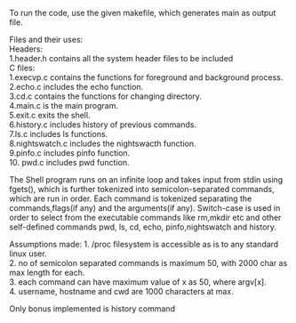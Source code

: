 To run the code, use the given makefile, which generates main as output file.

Files and their uses:<br>
    Headers:<br>
        1.header.h contains all the system header files to be included<br>
    C files:<br>
        1.execvp.c contains the functions for foreground and background process. <br>
        2.echo.c includes the echo function.<br>
        3.cd.c contains the functions for changing directory.<br>
        4.main.c is the main program.<br>
        5.exit.c exits the shell.<br>
        6.history.c includes history of previous commands.<br>
        7.ls.c includes ls functions.<br>
        8.nightswatch.c includes the nightswacth function.<br>
        9.pinfo.c includes pinfo function.<br>
        10. pwd.c includes pwd function.<br>

The Shell program runs on an infinite loop and takes input from stdin using fgets(), which is further tokenized into semicolon-separated commands, which are run in order. Each command is tokenized separating the commands,flags(if any) and the arguments(if any). Switch-case is used in order to select from the executable commands like rm,mkdir etc and other self-defined commands pwd, ls, cd, echo, pinfo,nightswatch and history.

Assumptions made:
    1. /proc filesystem is accessible as is to any standard linux user.<br>
    2. no of semicolon separated commands is maximum 50, with 2000 char as max length for each.<br>
    3. each command can have maximum value of x as 50, where argv[x].<br>
    4. username, hostname and cwd are 1000 characters at max.<br>

Only bonus implemented is history command
